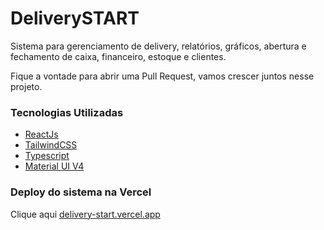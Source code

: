 # DeliverySTART

Sistema para gerenciamento de delivery, relatórios, gráficos, abertura e fechamento de caixa, financeiro, estoque e clientes.

Fique a vontade para abrir uma Pull Request, vamos crescer juntos nesse projeto.

### Tecnologias Utilizadas
- [ReactJs](https://reactjs.org/)
- [TailwindCSS](https://tailwindcss.com/)
- [Typescript](https://www.typescriptlang.org/)
- [Material UI V4](https://v4.mui.com/)

### Deploy do sistema na Vercel
Clique aqui [delivery-start.vercel.app](https://delivery-start.vercel.app/)
